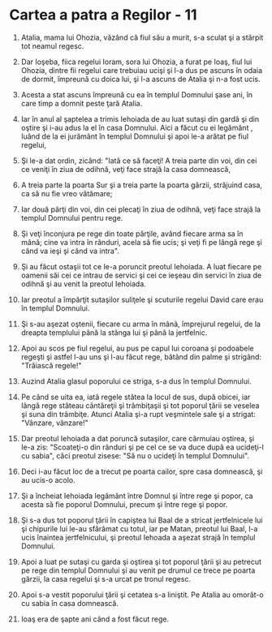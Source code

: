 # Cartea a patra a Regilor - 11

1. Atalia, mama lui Ohozia, văzând că fiul său a murit, s-a sculat şi a stârpit tot neamul regesc. 

2. Dar Ioşeba, fiica regelui Ioram, sora lui Ohozia, a furat pe Ioaş, fiul lui Ohozia, dintre fii regelui care trebuiau ucişi şi l-a dus pe ascuns în odaia de dormit, împreună cu doica lui, şi l-a ascuns de Atalia şi n-a fost ucis. 

3. Acesta a stat ascuns împreună cu ea în templul Domnului şase ani, în care timp a domnit peste ţară Atalia. 

4. Iar în anul al şaptelea a trimis Iehoiada de au luat sutaşi din gardă şi din oştire şi i-au adus la el în casa Domnului. Aici a făcut cu ei legământ , luând de la ei jurământ în templul Domnului şi apoi le-a arătat pe fiul regelui, 

5. Şi le-a dat ordin, zicând: "Iată ce să faceţi! A treia parte din voi, din cei ce veniţi în ziua de odihnă, veţi face strajă la casa domnească, 

6. A treia parte la poarta Sur şi a treia parte la poarta gărzii, străjuind casa, ca să nu fie vreo vătămare; 

7. Iar două părţi din voi, din cei plecaţi în ziua de odihnă, veţi face strajă la templul Domnului pentru rege. 

8. Şi veţi înconjura pe rege din toate părţile, având fiecare arma sa în mână; cine va intra în rânduri, acela să fie ucis; şi veţi fi pe lângă rege şi când va ieşi şi când va intra". 

9. Şi au făcut ostaşii tot ce le-a poruncit preotul Iehoiada. A luat fiecare pe oamenii săi cei ce intrau de servici şi cei ce ieşeau din servici în ziua de odihnă şi au venit la preotul Iehoiada. 

10. Iar preotul a împărţit sutaşilor suliţele şi scuturile regelui David care erau în templul Domnului. 

11. Şi s-au aşezat oştenii, fiecare cu arma în mână, împrejurul regelui, de la dreapta templului până la stânga lui şi până la jertfelnic. 

12. Apoi au scos pe fiul regelui, au pus pe capul lui coroana şi podoabele regeşti  şi astfel l-au uns şi l-au făcut rege, bătând din palme şi strigând: "Trăiască regele!" 

13. Auzind Atalia glasul poporului ce striga, s-a dus în templul Domnului. 

14. Pe când se uita ea, iată regele stătea la locul de sus, după obicei, iar lângă rege stăteau cântăreţii şi trâmbiţaşii şi tot poporul ţării se veselea şi suna din trâmbiţe. Atunci Atalia şi-a rupt veşmintele sale şi a strigat: "Vânzare, vânzare!" 

15. Dar preotul Iehoiada a dat poruncă sutaşilor, care cârmuiau oştirea, şi le-a zis: "Scoateţi-o din rânduri şi pe cel ce se va duce după ea ucideţi-l cu sabia", căci preotul zisese: "Să nu o ucideţi în templul Domnului". 

16. Deci i-au făcut loc de a trecut pe poarta cailor, spre casa domnească, şi au ucis-o acolo. 

17. Şi a încheiat Iehoiada legământ între Domnul şi între rege şi popor, ca acesta să fie poporul Domnului, precum şi între rege şi popor. 

18. Şi s-a dus tot poporul ţării în capiştea lui Baal de a stricat jertfelnicele lui şi chipurile lui le-au sfărâmat cu totul, iar pe Matan, preotul lui Baal, l-a ucis înaintea jertfelnicului, şi preotul Iehoada a aşezat strajă în templul Domnului. 

19. Apoi a luat pe sutaşi cu garda şi oştirea şi tot poporul ţării şi au petrecut pe rege din templul Domnului şi au venit pe drumul ce trece pe poarta gărzii, la casa regelui şi s-a urcat pe tronul regesc. 

20. Apoi s-a vestit poporului ţării şi cetatea s-a liniştit. Pe Atalia au omorât-o cu sabia în casa domnească. 

21. Ioaş era de şapte ani când a fost făcut rege. 

